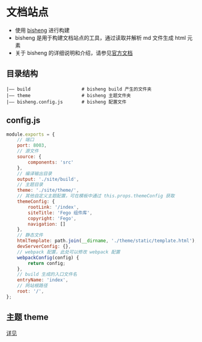 # 文档站点

- 使用 [bisheng](https://github.com/benjycui/bisheng) 进行构建
- bisheng 是用于构建文档站点的工具，通过读取并解析 md 文件生成 html 元素
- 关于 bisheng 的详细说明和介绍，请参见[官方文档](https://github.com/benjycui/bisheng/tree/master/docs)

## 目录结构
```
|—— build                   # bisheng build 产生的文件夹
|—— theme                   # bisheng 主题文件夹
|—— bisheng.config.js       # bisheng 配置文件
```

## config.js
```js
module.exports = {
	// 端口
	port: 8003,
	// 源文件
	source: {
		components: 'src'
	},
	// 编译输出目录
	output: './site/build',
	// 主题目录
	theme: './site/theme/',
	// 其他自定义主题配置，可在模板中通过 this.props.themeConfig 获取
	themeConfig: {
		rootLink: '/index',
		siteTitle: 'Fego 组件库',
		copyright: 'Fego',
		navigation: []
	},
	// 静态文件
	htmlTemplate: path.join(__dirname, './theme/static/template.html'),
	devServerConfig: {},
	// webpack 配置，此处可以修改 webpack 配置
	webpackConfig(config) {
		return config;
	},
	// build 生成的入口文件名
	entryName: 'index',
	// 网站根路径
	root: '/',
};
```

## 主题 theme
[详见](theme/README.md)

